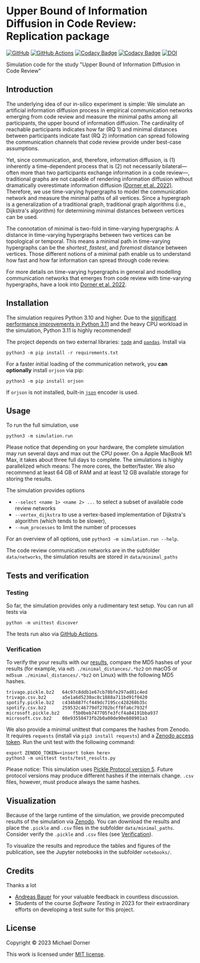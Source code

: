 # Upper Bound of Information Diffusion in Code Review: Replication package

[![GitHub](https://img.shields.io/github/license/michaeldorner/information-diffusion-boundaries-in-code-review)](./LICENSE)
[![GitHub Actions](https://github.com/michaeldorner/information-diffusion-boundaries-in-code-review/actions/workflows/test.yml/badge.svg)](https://img.shields.io/github/actions/workflow/status/michaeldorner/information-diffusion-boundaries-in-code-review/main.yml)
[![Codacy Badge](https://img.shields.io/codacy/grade/ef43d5d9b7c74ec0b211c03d91c448d8)](https://app.codacy.com/gh/michaeldorner/information-diffusion-boundaries-in-code-review/dashboard?utm_source=gh&utm_medium=referral&utm_content=&utm_campaign=Badge_grade)
[![Codacy Badge](https://img.shields.io/codacy/coverage/ef43d5d9b7c74ec0b211c03d91c448d8)](https://app.codacy.com/gh/michaeldorner/information-diffusion-boundaries-in-code-review/dashboard?utm_source=gh&utm_medium=referral&utm_content=&utm_campaign=Badge_coverage)
[![DOI](https://img.shields.io/badge/DOI-10.5281%2Fzenodo.8042256-blue)](https://doi.org/10.5281/zenodo.8042256)

Simulation code for the study "Upper Bound of Information Diffusion in Code Review"


## Introduction

The underlying idea of our in-silico experiment is simple: We simulate an artificial information diffusion process in empirical communication networks emerging from code review and measure the minimal paths among all participants, the upper bound of information diffusion. The cardinality of reachable participants indicates how far (RQ 1) and minimal distances between participants indicate fast (RQ 2) information can spread following the communication channels that code review provide under best-case assumptions.

Yet, since communication, and, therefore, information diffusion, is (1) inherently a time-dependent process that is (2) not necessarily bilateral—often more than two participants exchange information in a code review—, traditional graphs are not capable of rendering information diffusion without dramatically overestimate information diffusion [(Dorner et al. 2022)](https://dl.acm.org/doi/abs/10.1145/3544902.3546254). Therefore, we use time-varying hypergraphs to model the communication network and measure the minimal paths of all vertices. Since a hypergraph is a generalization of a traditional graph, traditional graph algorithms (i.e., Dijkstra's algorithm) for determining minimal distances between vertices can be used.

The connotation of minimal is two-fold in time-varying hypergraphs: A distance in time-varying hypergraphs between two vertices can be topological or temporal. This means a minimal path in time-varying hypergraphs can be the _shortest_, _fastest_, and _foremost_ distance between vertices. Those different notions of a minimal path enable us to understand how fast and how far information can spread through code review.

For more details on time-varying hypergraphs in general and modelling communication networks that emerges from code review with time-varying hypergraphs, have a look into [Dorner et al. 2022](https://dl.acm.org/doi/abs/10.1145/3544902.3546254).


## Installation

The simulation requires Python 3.10 and higher. Due to the [significant performance improvements in Python 3.11](https://docs.python.org/3/whatsnew/3.11.html#whatsnew311-faster-cpython) and the heavy CPU workload in the simulation, Python 3.11 is highly recommended! 

The project depends on two external libraries: [`tqdm`](https://github.com/tqdm/tqdm) and [`pandas`](https://pandas.pydata.org). Install via

```
python3 -m pip install -r requirements.txt
```

For a faster initial loading of the communication network, you **can optionally** install `orjson` via pip:

```
python3 -m pip install orjson
```

If `orjson` is not installed, built-in [`json`](https://docs.python.org/3/library/json.html) encoder is used.


## Usage

To run the full simulation, use

```
python3 -m simulation.run
```

Please notice that depending on your hardware, the complete simulation may run several days and max out the CPU power. On a Apple MacBook M1 Max, it takes about three full days to complete. The simulations is highly parallelized which means: The more cores, the better/faster. We also recommend at least 64 GB of RAM and at least 12 GB available storage for storing the results.

The simulation provides options

- `--select <name 1> <name 2> ...` to select a subset of available code review networks
- `--vertex_dijkstra` to use a vertex-based implementation of Dijkstra's algorithm (which tends to be slower),
- `--num_processes` to limit the number of processes

For an overview of all options, use `python3 -m simulation.run --help`.

The code review communication networks are in the subfolder `data/networks`, the simulation results are stored in `data/minimal_paths`


## Tests and verification

### Testing

So far, the simulation provides only a rudimentary test setup. You can run all tests via

```
python -m unittest discover
```

The tests run also via [GitHub Actions](https://github.com/michaeldorner/information-diffusion-boundaries-in-code-review/actions). 

### Verification

To verify the your results with our [results](https://doi.org/10.5281/zenodo.7898863), compare the MD5 hashes of your results (for example, via `md5 ./minimal_distances/.*bz2` on macOS or `md5sum ./minimal_distances/.*bz2` on Linux) with the following MD5 hashes.

```
trivago.pickle.bz2 	 64c97c8ddb1e67cb70bfe297ad81c4ed
trivago.csv.bz2 	 a5e1a6d5230ac8c1888a711bd91f0420
spotify.pickle.bz2 	 c434b887fcf449dc7195cc428260b35c
spotify.csv.bz2 	 259532c46779df2702bcff0fa6c7932f
microsoft.pickle.bz2 	 f5b0beb747705fe3fcf4a84191bba937
microsoft.csv.bz2 	 08e93558473fb2b0a00de90e608901a3
```

We also provide a minimal unittest that compares the hashes from Zenodo. It requires `requests` (install via `pip3 install requests`) and a [Zenodo access token](https://zenodo.org/account/settings/applications/tokens/new/). Run the unit test with the following command: 

```
export ZENODO_TOKEN=<insert token here>
python3 -m unittest tests/test_results.py
```

Please notice: This simulation uses [Pickle Protocol version 5](https://peps.python.org/pep-0574/). Future protocol versions may produce different hashes if the internals change. `.csv` files, however, must produce always the same hashes.


## Visualization

Because of the large runtime of the simulation, we provide precomputed results of the simulation via [Zenodo](https://doi.org/10.5281/zenodo.7898863). You can download the results and place the `.pickle` and `.csv` files in the subfolder `data/minimal_paths`. Consider verify the `.pickle` and `.csv` files (see [Verification](#verification)).

To visualize the results and reproduce the tables and figures of the publication, see the Jupyter notebooks in the subfolder `notebooks/`.


## Credits

Thanks a lot

- [Andreas Bauer](https://github.com/andreas-bauer) for your valuable feedback in countless discussion.
- Students of the course _Software Testing_ in 2023 for their extraordinary efforts on developing a test suite for this project.


## License

Copyright © 2023 Michael Dorner

This work is licensed under [MIT license](LICENSE).
